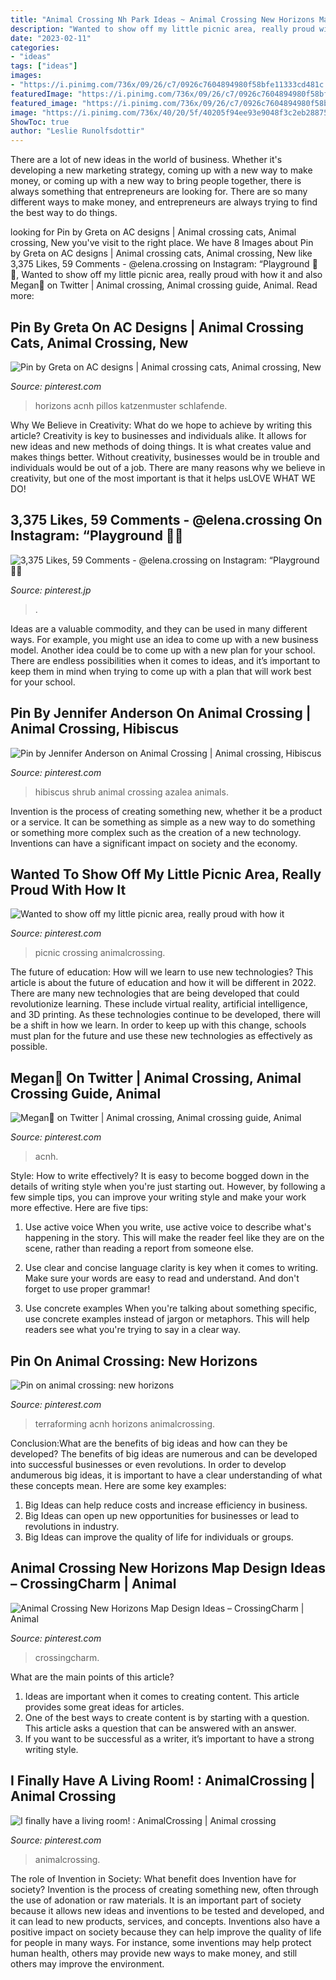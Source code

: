 ```yaml
---
title: "Animal Crossing Nh Park Ideas ~ Animal Crossing New Horizons Map Design Ideas – Crossingcharm"
description: "Wanted to show off my little picnic area, really proud with how it"
date: "2023-02-11"
categories:
- "ideas"
tags: ["ideas"]
images:
- "https://i.pinimg.com/736x/09/26/c7/0926c7604894980f58bfe11333cd481c.jpg"
featuredImage: "https://i.pinimg.com/736x/09/26/c7/0926c7604894980f58bfe11333cd481c.jpg"
featured_image: "https://i.pinimg.com/736x/09/26/c7/0926c7604894980f58bfe11333cd481c.jpg"
image: "https://i.pinimg.com/736x/40/20/5f/40205f94ee93e9048f3c2eb28875e432.jpg"
ShowToc: true
author: "Leslie Runolfsdottir"
---
```



There are a lot of new ideas in the world of business. Whether it's developing a new marketing strategy, coming up with a new way to make money, or coming up with a new way to bring people together, there is always something that entrepreneurs are looking for. There are so many different ways to make money, and entrepreneurs are always trying to find the best way to do things.

	

		
looking for Pin by Greta on AC designs | Animal crossing cats, Animal crossing, New you've visit to the right place. We have 8 Images about Pin by Greta on AC designs | Animal crossing cats, Animal crossing, New like 3,375 Likes, 59 Comments - @elena.crossing on Instagram: “Playground 🤗🌈, Wanted to show off my little picnic area, really proud with how it and also Megan🌾 on Twitter | Animal crossing, Animal crossing guide, Animal. Read more:
		
    
## Pin By Greta On AC Designs | Animal Crossing Cats, Animal Crossing, New

<img loading=lazy src="https://i.pinimg.com/736x/a9/bd/67/a9bd67dfe5a62a012975c045bb03fdab.jpg" onerror="this.onerror=null;this.src='https://tse4.mm.bing.net/th?id=OIP.ogaRIdp2s7J1bUwcSTl58AHaJQ&amp;pid=15.1';" alt="Pin by Greta on AC designs | Animal crossing cats, Animal crossing, New">

_Source: pinterest.com_

>horizons acnh pillos katzenmuster schlafende. 

	

Why We Believe in Creativity: What do we hope to achieve by writing this article?
Creativity is key to businesses and individuals alike. It allows for new ideas and new methods of doing things. It is what creates value and makes things better. Without creativity, businesses would be in trouble and individuals would be out of a job. There are many reasons why we believe in creativity, but one of the most important is that it helps usLOVE WHAT WE DO!

    
## 3,375 Likes, 59 Comments - @elena.crossing On Instagram: “Playground 🤗🌈

<img loading=lazy src="https://i.pinimg.com/736x/40/20/5f/40205f94ee93e9048f3c2eb28875e432.jpg" onerror="this.onerror=null;this.src='https://tse2.mm.bing.net/th?id=OIP.nRbOBZqlXiZ0pwdI9TsFywHaEK&amp;pid=15.1';" alt="3,375 Likes, 59 Comments - @elena.crossing on Instagram: “Playground 🤗🌈">

_Source: pinterest.jp_

>. 

	

Ideas are a valuable commodity, and they can be used in many different ways. For example, you might use an idea to come up with a new business model. Another idea could be to come up with a new plan for your school. There are endless possibilities when it comes to ideas, and it’s important to keep them in mind when trying to come up with a plan that will work best for your school.

    
## Pin By Jennifer Anderson On Animal Crossing | Animal Crossing, Hibiscus

<img loading=lazy src="https://i.pinimg.com/736x/b6/a7/8b/b6a78bd63313f06508df37659219effb.jpg" onerror="this.onerror=null;this.src='https://tse4.mm.bing.net/th?id=OIP.kThxIgOqnFKBmBrfQK9mlAHaGL&amp;pid=15.1';" alt="Pin by Jennifer Anderson on Animal Crossing | Animal crossing, Hibiscus">

_Source: pinterest.com_

>hibiscus shrub animal crossing azalea animals. 

	

Invention is the process of creating something new, whether it be a product or a service. It can be something as simple as a new way to do something or something more complex such as the creation of a new technology. Inventions can have a significant impact on society and the economy.

    
## Wanted To Show Off My Little Picnic Area, Really Proud With How It

<img loading=lazy src="https://i.pinimg.com/originals/a3/15/46/a3154605218f2532701677abf85b6b66.jpg" onerror="this.onerror=null;this.src='https://tse3.mm.bing.net/th?id=OIP.GJwn4ecKgm_IVOwWemqgSwHaEK&amp;pid=15.1';" alt="Wanted to show off my little picnic area, really proud with how it">

_Source: pinterest.com_

>picnic crossing animalcrossing. 

	

The future of education: How will we learn to use new technologies?
This article is about the future of education and how it will be different in 2022. There are many new technologies that are being developed that could revolutionize learning. These include virtual reality, artificial intelligence, and 3D printing. As these technologies continue to be developed, there will be a shift in how we learn. In order to keep up with this change, schools must plan for the future and use these new technologies as effectively as possible.

    
## Megan🌾 On Twitter | Animal Crossing, Animal Crossing Guide, Animal

<img loading=lazy src="https://i.pinimg.com/736x/09/26/c7/0926c7604894980f58bfe11333cd481c.jpg" onerror="this.onerror=null;this.src='https://tse1.mm.bing.net/th?id=OIP.TCQA9AtC9MLfNT_XV_AWewHaEK&amp;pid=15.1';" alt="Megan🌾 on Twitter | Animal crossing, Animal crossing guide, Animal">

_Source: pinterest.com_

>acnh. 

	

Style: How to write effectively?
It is easy to become bogged down in the details of writing style when you're just starting out. However, by following a few simple tips, you can improve your writing style and make your work more effective. Here are five tips:
1. Use active voice
When you write, use active voice to describe what's happening in the story. This will make the reader feel like they are on the scene, rather than reading a report from someone else.

2. Use clear and concise language
 clarity is key when it comes to writing. Make sure your words are easy to read and understand. And don't forget to use proper grammar!

3. Use concrete examples    When you're talking about something specific, use concrete examples instead of jargon or metaphors. This will help readers see what you're trying to say in a clear way.

    
## Pin On Animal Crossing: New Horizons

<img loading=lazy src="https://i.pinimg.com/736x/ad/c7/6c/adc76c36d60fcf1deb722036a976ffba.jpg" onerror="this.onerror=null;this.src='https://tse4.mm.bing.net/th?id=OIP.wMVYKM2zNcD9LHWk_P_NjQHaEK&amp;pid=15.1';" alt="Pin on animal crossing: new horizons">

_Source: pinterest.com_

>terraforming acnh horizons animalcrossing. 

	

Conclusion:What are the benefits of big ideas and how can they be developed?
The benefits of big ideas are numerous and can be developed into successful businesses or even revolutions. In order to develop andumerous big ideas, it is important to have a clear understanding of what these concepts mean. Here are some key examples: 
1. Big Ideas can help reduce costs and increase efficiency in business. 
2. Big Ideas can open up new opportunities for businesses or lead to revolutions in industry. 
3. Big Ideas can improve the quality of life for individuals or groups.

    
## Animal Crossing New Horizons Map Design Ideas – CrossingCharm | Animal

<img loading=lazy src="https://i.pinimg.com/736x/dd/8d/5e/dd8d5eb87a39da2c6f1f3e3143e28675.jpg" onerror="this.onerror=null;this.src='https://tse3.mm.bing.net/th?id=OIP.nIf4ot3yOqpNnRDk_G0xSgHaGD&amp;pid=15.1';" alt="Animal Crossing New Horizons Map Design Ideas – CrossingCharm | Animal">

_Source: pinterest.com_

>crossingcharm. 

	

What are the main points of this article?
1. Ideas are important when it comes to creating content. This article provides some great ideas for articles.
2. One of the best ways to create content is by starting with a question. This article asks a question that can be answered with an answer.
3. If you want to be successful as a writer, it’s important to have a strong writing style.

    
## I Finally Have A Living Room! : AnimalCrossing | Animal Crossing

<img loading=lazy src="https://i.pinimg.com/originals/c6/94/86/c694863c7ffe64d7fbe4d13b57045f1a.jpg" onerror="this.onerror=null;this.src='https://tse1.mm.bing.net/th?id=OIP.kauzL_2laXj7dUTPxPg-cwHaEK&amp;pid=15.1';" alt="I finally have a living room! : AnimalCrossing | Animal crossing">

_Source: pinterest.com_

>animalcrossing. 

	

The role of Invention in Society: What benefit does Invention have for society?
Invention is the process of creating something new, often through the use of adonation or raw materials. It is an important part of society because it allows new ideas and inventions to be tested and developed, and it can lead to new products, services, and concepts. Inventions also have a positive impact on society because they can help improve the quality of life for people in many ways. For instance, some inventions may help protect human health, others may provide new ways to make money, and still others may improve the environment.

